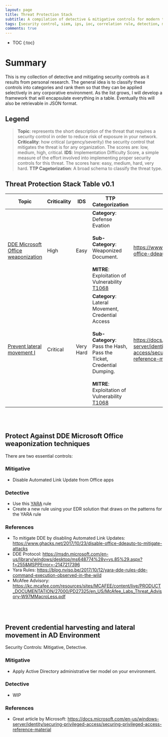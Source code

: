 ```yaml
---
layout: page
title: Threat Protection Stack
subtitle: A compilation of detective & mitigative controls for modern threats
tags: [security control, siem, ips, ioc, correlation rule, detection, mitigation, threat, darkquasar]
comments: true
---
```


* TOC
{:toc}

# Summary
This is my collection of detective and mitigating security controls as it results from personal research. The general idea is to classify these controls into categories and rank them so that they can be applied selectively in any corporative environment. As the list grows, I will develop a framework that will encapsulate everything in a table. Eventually this will also be retrievable in JSON format. 

## Legend
> **Topic**: represents the short description of the threat that requires a security control in order to reduce risk of exposure in your network. 
> **Criticality**: how critical (urgency/severity) the security control that mitigates the threat is for any organization. The scores are: low, medium, high, critical. 
> **IDS**: Implementation Difficulty Score, a simple measure of the effort involved into implementing proper security controls for this threat. The scores hare: easy, medium, hard, very hard.
> **TTP Cagetorization**: A broad schema to classify the threat type. 

## Threat Protection Stack Table v0.1

| Topic                                                                                                                                               | Criticality | IDS   | TTP Categorization                                                                                                                                                                                                                        | References                                                                                                                        | 
|-----------------------------------------------------------------------------------------------------------------------------------------------------|-------------|------|-------------------------------------------------------------------------------------------------------------------------------------------------------------------------------------------------------------------------------------------|-----------------------------------------------------------------------------------------------------------------------------------| 
| [DDE Microsoft Office weaponization](https://www.eideon.com/Threat_Protection_Stack/#protect-against-dde-microsoft-office-weaponization-techniques) | High        | Easy | **Category**: Defense Evation <br><br> **Sub-Category**: Weaponized Document. <br><br> **MITRE**: Exploitation of Vulnerability [T1068](https://attack.mitre.org/wiki/Technique/T1068)                                                    | https://www.ghacks.net/2017/10/23/disable-office-ddeauto-to-mitigate-attacks                                                     | 
| [Prevent lateral movement I](https://www.eideon.com/Threat_Protection_Stack/#prevent-credential-harvesting-and-lateral-movement-in-AD-Environment)  | Critical    | Very Hard | **Category**: Lateral Movement, Credential Access <br><br> **Sub-Category**: Pass the Hash, Pass the Ticket, Credential Dumping. <br><br> **MITRE**: Exploitation of Vulnerability [T1068](https://attack.mitre.org/wiki/Technique/T1068) | https://docs.microsoft.com/en-us/windows-server/identity/securing-privileged-access/securing-privileged-access-reference-material | 

<br>
<br>

## Protect Against DDE Microsoft Office weaponization techniques
There are two essential controls:

### Mitigative
* Disable Automated Link Update from Office apps

### Detective
* Use this [YARA](https://raw.githubusercontent.com/darkquasar/InfoSec_Tools/master/YARA_Rules/DDE_OfficeExploit.yar) rule
* Create a new rule using your EDR solution that draws on the patterns for the YARA rule

### References
* To mitigate DDE by disabling Automated Link Updates: https://www.ghacks.net/2017/10/23/disable-office-ddeauto-to-mitigate-attacks
* DDE Protocol: https://msdn.microsoft.com/en-us/library/windows/desktop/ms648774%28v=vs.85%29.aspx?f=255&MSPPError=-2147217396
* Yara Rules: https://blog.nviso.be/2017/10/12/yara-dde-rules-dde-command-execution-observed-in-the-wild
* McAfee Advisory: https://kc.mcafee.com/resources/sites/MCAFEE/content/live/PRODUCT_DOCUMENTATION/27000/PD27325/en_US/McAfee_Labs_Threat_Advisory-W97MMacroLess.pdf

<br>
<br>

## Prevent credential harvesting and lateral movement in AD Environment
Security Controls: Mitigative, Detective. 

### Mitigative
* Apply Active Directory administrative tier model on your environment.

### Detective
* WIP

### References
* Great article by Microsoft: https://docs.microsoft.com/en-us/windows-server/identity/securing-privileged-access/securing-privileged-access-reference-material
